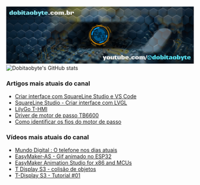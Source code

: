 ![Welcome to Do bit Ao Byte](./dobitaobyte-github.jpg)
![Dobitaobyte's GitHub stats](https://github-readme-stats.vercel.app/api?username=DjamesSuhanko&show_icons=true&theme=radical)

### Artigos mais atuais do canal
<!-- BLOG-POST-LIST:START -->
- [Criar interface com SquareLine Studio e VS Code](https://www.manualdomaker.com/article/criar-interface-com-square-line-studio-e-vs-code/)
- [SquareLine Studio - Criar interface com LVGL](https://www.manualdomaker.com/article/square-line-studio-criar-interface-com-lvgl/)
- [LilyGo T-HMI](https://www.manualdomaker.com/article/lily-go-t-hmi/)
- [Driver de motor de passo TB6600](https://www.manualdomaker.com/article/driver-de-motor-de-passo-tb-6600/)
- [Como identificar os  fios do motor de passo](https://www.manualdomaker.com/article/como-identificar-os-fios-do-motor-de-passo/)
<!-- BLOG-POST-LIST:END -->

### Vídeos mais atuais do canal
<!-- YOUTUBE-POST-LIST:START -->
- [Mundo Digital : O telefone nos dias atuais](https://www.youtube.com/watch?v=oSUOf1znQPs)
- [EasyMaker-AS - Gif animado no ESP32](https://www.youtube.com/watch?v=FxwwzkmMvfE)
- [EasyMaker Animation Studio for x86 and MCUs](https://www.youtube.com/watch?v=3nGWqujnzlQ)
- [T Display S3 - colisão de objetos](https://www.youtube.com/watch?v=VjoNu9SCD40)
- [T-Display S3 - Tutorial #01](https://www.youtube.com/watch?v=CCTERa9nWV0)
<!-- YOUTUBE-POST-LIST:END -->